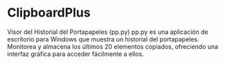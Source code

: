 # ClipboardPlus
Visor del Historial del Portapapeles (pp.py) pp.py es una aplicación de escritorio para Windows que muestra un historial del portapapeles. Monitorea y almacena los últimos 20 elementos copiados, ofreciendo una interfaz gráfica para acceder fácilmente a ellos.

